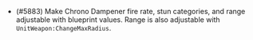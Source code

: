 - (#5883) Make Chrono Dampener fire rate, stun categories, and range adjustable with blueprint values. Range is also adjustable with `UnitWeapon:ChangeMaxRadius`.
